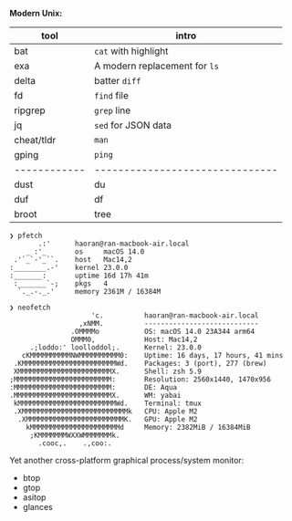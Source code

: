 **Modern Unix:**

<!-- https://github.com/ibraheemdev/modern-unix -->

| tool       | intro                         |
|------------|-------------------------------|
| bat        | `cat` with highlight          |
| exa        | A modern replacement for `ls` |
| delta      | batter `diff`                 |
| fd         | `find` file                   |
| ripgrep    | `grep` line                   |
| jq         | `sed` for JSON data           |
| cheat/tldr | `man`                         |
| gping      | `ping`                          |
|------------|-------------------------------|
| dust       | du                            |
| duf        | df                            |
| broot      | tree                          |

```
❯ pfetch
       .:'      haoran@ran-macbook-air.local
    _ :'_       os     macOS 14.0
 .'`_`-'_``.    host   Mac14,2
:________.-'    kernel 23.0.0
:_______:       uptime 16d 17h 41m
 :_______`-;    pkgs   4
  `._.-._.'     memory 2361M / 16384M
```

```
❯ neofetch
                    'c.          haoran@ran-macbook-air.local
                 ,xNMM.          ----------------------------
               .OMMMMo           OS: macOS 14.0 23A344 arm64
               OMMM0,            Host: Mac14,2
     .;loddo:' loolloddol;.      Kernel: 23.0.0
   cKMMMMMMMMMMNWMMMMMMMMMM0:    Uptime: 16 days, 17 hours, 41 mins
 .KMMMMMMMMMMMMMMMMMMMMMMMWd.    Packages: 3 (port), 277 (brew)
 XMMMMMMMMMMMMMMMMMMMMMMMX.      Shell: zsh 5.9
;MMMMMMMMMMMMMMMMMMMMMMMM:       Resolution: 2560x1440, 1470x956
:MMMMMMMMMMMMMMMMMMMMMMMM:       DE: Aqua
.MMMMMMMMMMMMMMMMMMMMMMMMX.      WM: yabai
 kMMMMMMMMMMMMMMMMMMMMMMMMWd.    Terminal: tmux
 .XMMMMMMMMMMMMMMMMMMMMMMMMMMk   CPU: Apple M2
  .XMMMMMMMMMMMMMMMMMMMMMMMMK.   GPU: Apple M2
    kMMMMMMMMMMMMMMMMMMMMMMd     Memory: 2382MiB / 16384MiB
     ;KMMMMMMMWXXWMMMMMMMk.
       .cooc,.    .,coo:.
```


Yet another cross-platform graphical process/system monitor:

- btop
- gtop
- asitop
- glances

